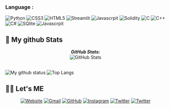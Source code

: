 ### Language :

<img alt="Python" src ="https://img.shields.io/badge/Python-3776AB.svg?&style=for-the-badge&logo=Python&logoColor=white"/>
<img alt="CSS3" src ="https://img.shields.io/badge/CSS3-3776AB.svg?&style=for-the-badge&logo=CSS3&logoColor=white"/>
<img alt="HTML5" src ="https://img.shields.io/badge/HTML5-3776AB.svg?&style=for-the-badge&logo=HTML5&logoColor=white"/>
<img alt="Streamlit" src ="https://img.shields.io/badge/Streamlit-3776AB.svg?&style=for-the-badge&logo=Streamlit&logoColor=white"/>
<img alt="Javascrpit" src ="https://img.shields.io/badge/JavaScript-3776AB.svg?&style=for-the-badge&logo=JavaScript&logoColor=white"/>
<img alt="Solidity" src ="https://img.shields.io/badge/Solidity-3776AB.svg?&style=for-the-badge&logo=Solidity&logoColor=white"/>
<img alt="C" src ="https://img.shields.io/badge/C-3776AB.svg?&style=for-the-badge&logo=C&logoColor=white"/>
<img alt="C++" src ="https://img.shields.io/badge/C++-3776AB.svg?&style=for-the-badge&logo=Cplusplus&logoColor=white"/>
<img alt="C#" src ="https://img.shields.io/badge/C_Sharp-3776AB.svg?&style=for-the-badge&logo=C-Sharp&logoColor=white"/>
<img alt="SQlite" src ="https://img.shields.io/badge/SQlite-3776AB.svg?&style=for-the-badge&logo=SQlite&logoColor=white"/>
<img alt="Javascrpit" src ="https://img.shields.io/badge/Java-3776AB.svg?&style=for-the-badge&logo=Java&logoColor=white"/>


<h2>👀 My github Stats</h2>

<div>
<!--   <p align="center">
    <b><em>Now listening to:</em></b> <br/>
    <img src="https://spotify-github-profile.vercel.app/api/view?uid=Bhargavi-hash&cover_image=true&theme=novatorem" alt="Now Listenting to" />
  </p> -->
  
  <p align="center">
  <b><em>GitHub Stats:</em></b> <br/>
    <img src="https://github-readme-streak-stats.herokuapp.com/?user=Jinu-uu" alt="GitHub Stats" /> <br/><br/>
  
</div>

![My github status](https://github-readme-stats.vercel.app/api?username=Jinu-uu&show_icons=true&include_all_commits=true)
![Top Langs](https://github-readme-stats.vercel.app/api/top-langs/?username=Jinu-uu&layout=compact)

## 🙋‍♀️ Let's ME
<p align="center">
  <a href="https://candida-noronha.web.app/"><img src="https://img.icons8.com/bubbles/50/000000/web.png" alt="Website"/></a>
	<a href="kland2001@gmail.com"><img src="https://img.icons8.com/bubbles/50/000000/gmail.png" alt="Gmail"/></a>
	<a href="https://github.com/Jinu-uu"><img src="https://img.icons8.com/bubbles/50/000000/github.png" alt="GitHub"/></a>
	<a href="https://instagram.com/jinu_uu__"><img src="https://img.icons8.com/bubbles/50/000000/instagram.png" alt="Instagram"/></a>
	<a href="https://twitter.com/Chaosfire7"><img src="https://img.icons8.com/bubbles/50/000000/twitter-circled.png" alt="Twitter"/></a>
	<a href="https://opensea.io/account"><img src="https://img.icons8.com/small/50/000000/opensea.png" alt="Twitter"/></a>
</p>
